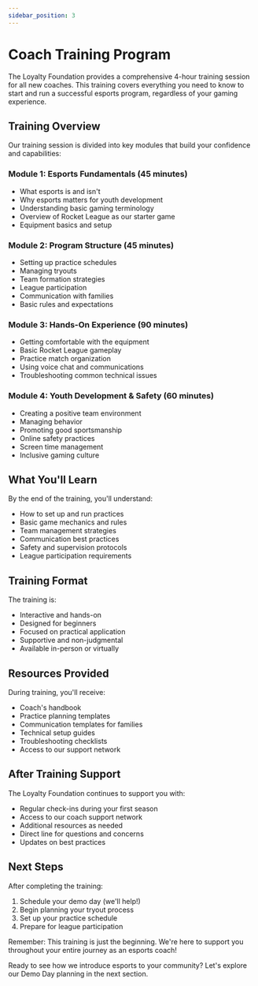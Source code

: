```yaml
---
sidebar_position: 3
---
```


# Coach Training Program

The Loyalty Foundation provides a comprehensive 4-hour training session for all new coaches. This training covers everything you need to know to start and run a successful esports program, regardless of your gaming experience.

## Training Overview

Our training session is divided into key modules that build your confidence and capabilities:

### Module 1: Esports Fundamentals (45 minutes)
- What esports is and isn't
- Why esports matters for youth development
- Understanding basic gaming terminology
- Overview of Rocket League as our starter game
- Equipment basics and setup

### Module 2: Program Structure (45 minutes)
- Setting up practice schedules
- Managing tryouts
- Team formation strategies
- League participation
- Communication with families
- Basic rules and expectations

### Module 3: Hands-On Experience (90 minutes)
- Getting comfortable with the equipment
- Basic Rocket League gameplay
- Practice match organization
- Using voice chat and communications
- Troubleshooting common technical issues

### Module 4: Youth Development & Safety (60 minutes)
- Creating a positive team environment
- Managing behavior
- Promoting good sportsmanship
- Online safety practices
- Screen time management
- Inclusive gaming culture

## What You'll Learn

By the end of the training, you'll understand:
- How to set up and run practices
- Basic game mechanics and rules
- Team management strategies
- Communication best practices
- Safety and supervision protocols
- League participation requirements

## Training Format

The training is:
- Interactive and hands-on
- Designed for beginners
- Focused on practical application
- Supportive and non-judgmental
- Available in-person or virtually

## Resources Provided

During training, you'll receive:
- Coach's handbook
- Practice planning templates
- Communication templates for families
- Technical setup guides
- Troubleshooting checklists
- Access to our support network

## After Training Support

The Loyalty Foundation continues to support you with:
- Regular check-ins during your first season
- Access to our coach support network
- Additional resources as needed
- Direct line for questions and concerns
- Updates on best practices

## Next Steps

After completing the training:
1. Schedule your demo day (we'll help!)
2. Begin planning your tryout process
3. Set up your practice schedule
4. Prepare for league participation

Remember: This training is just the beginning. We're here to support you throughout your entire journey as an esports coach!

Ready to see how we introduce esports to your community? Let's explore our Demo Day planning in the next section.